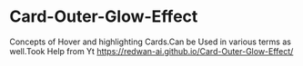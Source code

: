 # Card-Outer-Glow-Effect
Concepts of Hover and highlighting Cards.Can be Used in various terms as well.Took Help from Yt
https://redwan-ai.github.io/Card-Outer-Glow-Effect/
